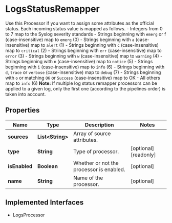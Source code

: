 

# LogsStatusRemapper

Use this Processor if you want to assign some attributes as the official status.  Each incoming status value is mapped as follows.    - Integers from 0 to 7 map to the Syslog severity standards   - Strings beginning with `emerg` or f (case-insensitive) map to `emerg` (0)   - Strings beginning with `a` (case-insensitive) map to `alert` (1)   - Strings beginning with `c` (case-insensitive) map to `critical` (2)   - Strings beginning with `err` (case-insensitive) map to `error` (3)   - Strings beginning with `w` (case-insensitive) map to `warning` (4)   - Strings beginning with `n` (case-insensitive) map to `notice` (5)   - Strings beginning with `i` (case-insensitive) map to `info` (6)   - Strings beginning with `d`, `trace` or `verbose` (case-insensitive) map to `debug` (7)   - Strings beginning with `o` or matching `OK` or `Success` (case-insensitive) map to OK   - All others map to `info` (6)    **Note:** If multiple log status remapper processors can be applied to a given log,   only the first one (according to the pipelines order) is taken into account.
## Properties

Name | Type | Description | Notes
------------ | ------------- | ------------- | -------------
**sources** | **List&lt;String&gt;** | Array of source attributes. | 
**type** | **String** | Type of processor. |  [optional] [readonly]
**isEnabled** | **Boolean** | Whether or not the processor is enabled. |  [optional]
**name** | **String** | Name of the processor. |  [optional]


## Implemented Interfaces

* LogsProcessor


